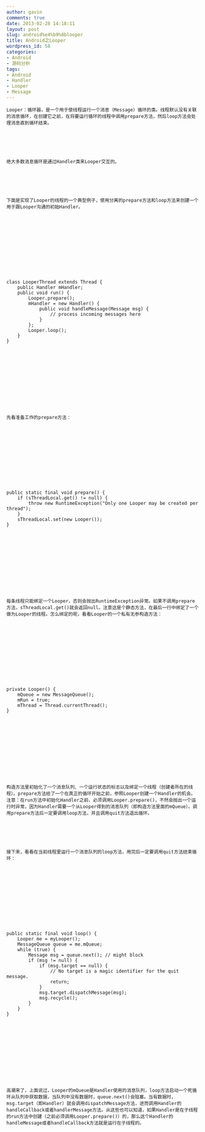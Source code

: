 ```yaml
---
author: gavin
comments: true
date: 2013-02-28 14:18:11
layout: post
slug: android%e4%b9%8blooper
title: Android之Looper
wordpress_id: 58
categories:
- Android
- 源码分析
tags:
- Android
- Handler
- Looper
- Message
---
```



	Looper：循环器，是一个用于使线程运行一个消息（Message）循环的类。线程默认没有关联的消息循环，在创建它之前，在将要运行循环的线程中调用prepare方法，然后loop方法会处理消息直到循环结束。






	绝大多数消息循环是通过Handler类来Looper交互的。






	下面是实现了Looper的线程的一个典型例子，使用分离的prepare方法和loop方法来创建一个用于跟Looper沟通的初始Handler。






	  





    
    class LooperThread extends Thread {
        public Handler mHandler;
        public void run() {
            Looper.prepare();
            mHandler = new Handler() {
                public void handleMessage(Message msg) {
                    // process incoming messages here
                }
            };
            Looper.loop();
        }
    }





	  







	先看准备工作的prepare方法：






	  





    
    public static final void prepare() {
        if (sThreadLocal.get() != null) {
            throw new RuntimeException("Only one Looper may be created per thread");
        }
        sThreadLocal.set(new Looper());
    }





	  







	每条线程只能绑定一个Looper，否则会抛出RuntimeException异常。如果不调用prepare方法，sThreadLocal.get()就会返回null。注意这是个静态方法，在最后一行中绑定了一个做为Looper的线程。怎么绑定的呢，看看Looper的一个私有无参构造方法：






	  





    
    private Looper() {
        mQueue = new MessageQueue();
        mRun = true;
        mThread = Thread.currentThread();
    }





	  







	构造方法里初始化了一个消息队列、一个运行状态的标志以及绑定一个线程（创建者所在的线程）。prepare方法给了一个在真正的循环开始之前，参照Looper创建一个Handler的机会。注意：在run方法中初始化Handler之前，必须调用Looper.prepare()，不然会抛出一个运行时异常，因为Handler需要一个从Looper得到的消息队列（即构造方法里面的mQueue）。调用prepare方法后一定要调用loop方法，并且调用quit方法退出循环。






	接下来，看看在当前线程里运行一个消息队列的loop方法，用完后一定要调用quit方法结束循环：






	  





    
    public static final void loop() {
        Looper me = myLooper();
        MessageQueue queue = me.mQueue;
        while (true) {
            Message msg = queue.next(); // might block
            if (msg != null) {
                if (msg.target == null) {
                    // No target is a magic identifier for the quit message.
                    return;
                }
                msg.target.dispatchMessage(msg);
                msg.recycle();
            }
        }
    }





	  







	高潮来了，上面说过，Looper的mQueue是Handler使用的消息队列，loop方法启动一个死循环从队列中获取数据，当队列中没有数据时，queue.next()会阻塞。当有数据时，msg.target（即Handler）就会调用dispatchMessage方法，进而调用Handler的handleCallback或者handlerMessage方法。从这些也可以知道，如果Handler是在子线程的run方法中创建（之前必须调用Looper.prepare()）的，那么这个Handler的handleMessage或者handleCallback方法就是运行在子线程的。

